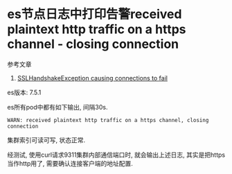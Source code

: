 # es节点日志中打印告警received plaintext http traffic on a https channel - closing connection

参考文章

1. [SSLHandshakeException causing connections to fail](https://www.elastic.co/guide/en/x-pack/5.4/security-troubleshooting.html#_sslhandshakeexception_causing_connections_to_fail)

es版本: 7.5.1

es所有pod中都有如下输出, 间隔30s.

```
WARN: received plaintext http traffic on a https channel, closing connection
```

集群索引可读可写, 状态正常.

经测试, 使用curl请求9311集群内部通信端口时, 就会输出上述日志, 其实是把https当作http用了, 需要确认连接客户端的地址配置.
